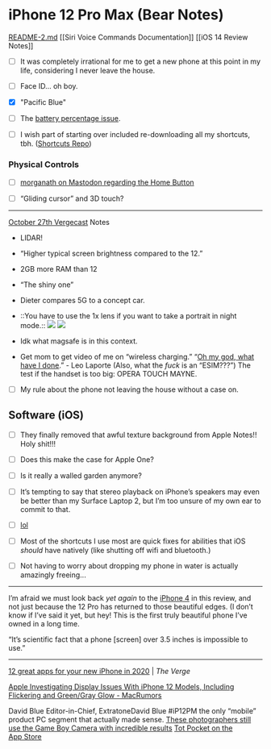 # iPhone 12 Pro Max (Bear Notes)
<a href='README-2.md'>README-2.md</a>
[[Siri Voice Commands Documentation]]
[[iOS 14 Review Notes]]

- [ ] It was completely irrational for me to get a new phone at this point in my life, considering I never leave the house.

- [ ] Face ID... oh boy.

- [x] "Pacific Blue"

- [ ] The [battery percentage issue](https://www.imore.com/how-get-battery-percentage-your-iphone-x).

- [ ] I wish part of starting over included re-downloading all my shortcuts, tbh. ([Shortcuts Repo](https://github.com/extratone/shortcuts))

### Physical Controls
- [ ] [morganath on Mastodon regarding the Home Button](https://social.tchncs.de/@morganth/105330295770710815)

- [ ] “Gliding cursor” and 3D touch?
- - - -
[October 27th Vergecast](https://podcasts.apple.com/us/podcast/the-vergecast/id430333725?i=1000496205050) Notes

* LIDAR!

* “Higher typical screen brightness compared to the 12.”

* 2GB more RAM than 12

* “The shiny one”

* Dieter compares 5G to a concept car.

* ::You have to use the 1x lens if you want to take a portrait in night mode.::
	![](iPhone%2012%20Pro%20Max%20(Bear%20Notes)/Photo%20Dec%209,%202020%20at%20173019.jpg)
![](iPhone%2012%20Pro%20Max%20(Bear%20Notes)/Photo%20Dec%209,%202020%20at%20173033.jpg)

* Idk what magsafe is in this context. 

* Get mom to get video of me on “wireless charging.”
“[Oh my god, what have I done](https://podcasts.apple.com/us/podcast/iphone-12-pro-max-review-leo-mikah-share-their-thoughts/id381972795?i=1000499104699).” - Leo Laporte 
(Also, what the *fuck* is an “ESIM???”)
The test if the handset is too big: OPERA TOUCH MAYNE.

- [ ] My rule about the phone not leaving the house without a case on. 
## Software (iOS)
- [ ] They finally removed that awful texture background from Apple Notes!! Holy shit!!!

- [ ] Does this make the case for Apple One?

- [ ] Is it really a walled garden anymore?

- [ ] It’s tempting to say that stereo playback on iPhone’s speakers may even be better than my Surface Laptop 2, but I’m too unsure of my own ear to commit to that. 

- [ ] [lol](https://twitter.com/brendohare/status/1340096543181910018)

- [ ] Most of the shortcuts I use most are quick fixes for abilities that iOS *should* have natively (like shutting off wifi and bluetooth.) 

- [ ] Not having to worry about dropping my phone in water is actually amazingly freeing...
- - - -
I’m afraid we must look back *yet again* to the [iPhone 4](https://youtu.be/cER36crkkVw) in this review, and not just because the 12 Pro has returned to those beautiful edges. (I don’t know if I’ve said it yet, but hey! This is the first truly beautiful phone I’ve owned in a long time.  

“It’s scientific fact that a phone [screen] over 3.5 inches is impossible to use.”
- - - -

[12 great apps for your new iPhone in 2020](https://www.theverge.com/22187376/best-iphone-apps-2020-apple-ios) | *The Verge*

[Apple Investigating Display Issues With iPhone 12 Models, Including Flickering and Green/Gray Glow - MacRumors](https://www.macrumors.com/2020/11/18/apple-investigating-iphone-12-display-issues/)

David Blue
Editor-in-Chief,
ExtratoneDavid Blue
#iP12PM the only “mobile” product PC segment that actually made sense.
[These photographers still use the Game Boy Camera with incredible results](https://www.inputmag.com/gaming/5-game-boy-camera-photographers-explain-why-they-love-shooting-with-nintendo-23-year-old-toy-incredible-photos)
[‎Tot Pocket on the App Store](https://apps.apple.com/us/app/tot-pocket/id1498235191)